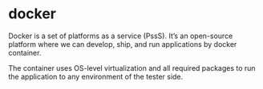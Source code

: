 # docker
Docker is a set of platforms as a service (PssS). It’s an open-source platform where we can develop, ship, and run applications by docker container. 

The container uses OS-level virtualization and all required packages to run the application to any environment of the tester side.
